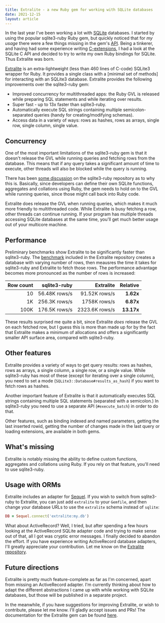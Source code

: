 ```yaml
---
title: Extralite - a new Ruby gem for working with SQLite databases
date: 2021-12-15
layout: article
---
```


In the last year I've been working a lot with [SQLite](https://sqlite.org/)
databases. I started by using the popular sqlite3-ruby Ruby gem, but quickly
noticed that for *my usage* there were a few things missing in the gem's
[API](https://www.rubydoc.info/gems/sqlite3/). Being a tinkerer, and having had
some experience writing [C-extensions](https://digital-fabric/polyphony), I had
a look at the SQLite C API and decided to try to write my own Ruby bindings for
SQLite. Thus Extralite was born.

[Extralite](https://github.com/digital-fabric/extralite) is an extra-lightweight
(less than 460 lines of C-code) SQLite3 wrapper for Ruby. It provides a single
class with a [minimal set of methods] for interacting with an SQLite3 database.
Extralite provides the following improvements over the sqlite3-ruby gem:

- Improved concurrency for multithreaded apps: the Ruby GVL is released while
  preparing SQL statements and while iterating over results.
- Super fast - up to 13x faster than sqlite3-ruby.
- Automatically execute SQL strings containing multiple semicolon-separated
  queries (handy for creating/modifying schemas).
- Access data in a variety of ways: rows as hashes, rows as arrays, single row,
  single column, single value.

## Concurrency

One of the most important limitations of the sqlite3-ruby gem is that it doesn't
release the GVL while running queries and fetching rows from the database. This
means that if any query takes a significant amount of time to execute, other
threads will also be blocked while the query is running.

There has been [some
discussion](https://github.com/sparklemotion/sqlite3-ruby/issues/287) on the
sqlite3-ruby repository as to why this is. Basically, since developers can
define their own SQLite functions, aggregates and collations using Ruby, the gem
needs to hold on to the GVL while running queries, since those might call back
into Ruby code.

Extralite does release the GVL when running queries, which makes it much more
friendly to multithreaded code. While Extralite is busy fetching a row, other
threads can continue running. If your program has multiple threads accessing
SQLite databases at the same time, you'll get much better usage out of your
multicore machine.

## Performance

Preliminary benchmarks show Extralite to be significantly faster than
sqlite3-ruby. The
[benchmark](https://github.com/digital-fabric/extralite/blob/main/test/perf.rb)
included in the Extralite repository creates a database with varying number of
rows, then meausres the time it takes for sqlite3-ruby and Extralite to fetch
those rows. The performance advantage becomes more pronounced as the number of
rows is increased:

|Row count|sqlite3-ruby|Extralite|Relative|
|-:|-:|-:|-:|
|10|56.48K rows/s|91.52K rows/s|__1.62x__|
|1K|256.3K rows/s|1758K rows/s|__6.87x__|
|100K|176.5K rows/s|2323.6K rows/s|__13.17x__|

These results surprised me quite a bit, since Extralite *does* release the GVL
on each fetched row, but I guess this is more than made up for by the fact that
Extralite makes a minimum of allocations and offers a significantly smaller API
surface area, compared with sqlite3-ruby.

## Other features

Extralite provides a variety of ways to get query results: rows as hashes, rows
as arrays, a single column, a single row, or a single value. While sqlite3-ruby
has most of these (except for iterating over a single column), you need to set a
mode (`SQLite3::Database#results_as_hash`) if you want to fetch rows as hashes.

Another important feature of Extralite is that it automatically executes SQL
strings containing multiple SQL statements (separated with a semicolon.) In
sqlite3-ruby you need to use a separate API (`#execute_batch`) in order to do
that.

Other features, such as binding indexed and named parameters, getting the last
inserted rowid, getting the number of changes made in the last query or loading
extensions, are available in both gems.

## What's missing

Extralite is notably missing the ability to define custom functions, aggregates
and collations using Ruby. If you rely on that feature, you'll need to use
sqlite3-ruby.

## Usage with ORMs

Extralite includes an adapter for
[Sequel](https://github.com/jeremyevans/sequel). If you wish to switch from
sqlite3-ruby to Extralite, you can just add `extralite` to your `Gemfile`, and
then change your database URLs to use the `extralite` schema instead of
`sqlite`:

```ruby
DB = Sequel.connect('extralite:my.db')
```

What about ActiveRecord? Well, I tried, but after spending a few hours looking
at the ActiveRecord SQLite adapter code and trying to make sense out of that,
all I got was cryptic error messages. I finally decided to abandon the effort.
If you have experience writing ActiveRecord database adapters, I'll greatly
appreciate your contribution. Let me know on the [Extralite
repository](https://github.com/digital-fabric/extralite).

## Future directions

Extralite is pretty much feature-complete as far as I'm concerned, apart from
missing an ActiveRecord adapter. I'm currently thinking about how to adapt the
different abstractions I came up with while working with SQLite databases, but
those will be published in a separate project.

In the meanwhile, if you have suggestions for improving Extralite, or wish to
contribute, please let me know. I'll gladly accept issues and PRs! The
documentation for the Extralite gem can be found
[here](https://www.rubydoc.info/gems/extralite).